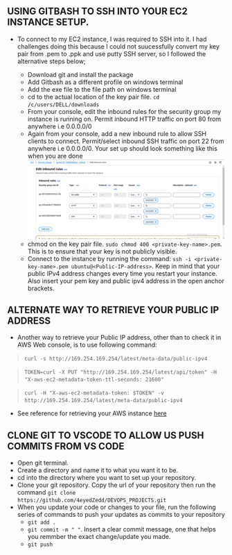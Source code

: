 
## USING GITBASH TO SSH INTO YOUR EC2 INSTANCE SETUP.

* To connect to my EC2 instance, I was required to SSH into it. I had challenges doing this because I could not suucessfully convert my key pair from .pem to .ppk and use putty SSH server, so I followed 
the alternative steps below;

    - Download git and install the package
    - Add Gitbash as a different profile on windows terminal
    - Add the exe file to the file path on windows terminal
    - cd to the actual location of the key pair file. `cd /c/users/DELL/downloads`
    - From your console, edit the inbound rules for the security group my instance is running on. Permit inbound HTTP traffic on port 80 from anywhere i.e 0.0.0.0/0
    - Again from your console, add a new inbound rule to allow SSH clients to connect. Permit/select inbound SSH traffic on port 22 from anywhere i.e 0.0.0.0/0. Your set up should look something like this when you are done ![alt text](Images/inbound_rules.png)
    - chmod on the key pair file. `sudo chmod 400 <private-key-name>.pem`. This is to ensure that your key is not publicly visible.
    - Connect to the instance by running the command: `ssh -i <private-key-name>.pem ubuntu@<Public-IP-address>`. Keep in mind that your public IPv4 address changes every time you restart your instance. Also insert your pem key and public ipv4 address in the open anchor brackets.


## ALTERNATE WAY TO RETRIEVE YOUR PUBLIC IP ADDRESS 


* Another way to retrieve your Public IP address, other than to check it in AWS Web console, is to use following command:

>`curl -s http://169.254.169.254/latest/meta-data/public-ipv4 `

>`TOKEN=curl -X PUT "http://169.254.169.254/latest/api/token" -H "X-aws-ec2-metadata-token-ttl-seconds: 21600"` 

>`curl -H "X-aws-ec2-metadata-token: $TOKEN" -v http://169.254.169.254/latest/meta-data/public-ipv4`

* See reference for retrieving your AWS instance [here](https://docs.aws.amazon.com/AWSEC2/latest/UserGuide/instancedata-data-retrieval.html)

## CLONE GIT TO VSCODE TO ALLOW US PUSH COMMITS FROM VS CODE

* Open git terminal.
* Create a directory and name it to what you want it to be.
* cd into the directory where you want to set up your repository.
* Clone your git repository. Copy the url of your repository then run the command  `git clone https://github.com/4eyedZedd/DEVOPS_PROJECTS.git`
* When you update your code or changes to your file, run the following series of commands to push your updates as commits to your repository
    * `git add .`
    * `git commit -m " "`. Insert a clear commit message, one that helps  you remmber the exact change/update you made.
    * `git push`